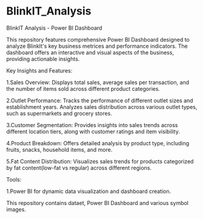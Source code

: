 # BlinkIT_Analysis
BlinkIT Analysis - Power BI Dashboard

This repository features comprehensive Power BI Dashboard designed to analyze BlinkIt's key business metrices and performance indicators. The dashboard offers an interactive and visual aspects of the business, providing actionable insights.

Key Insights and Features:

1.Sales Overview: Displays total sales, average sales per transaction, and the number of items sold across different product categories.

2.Outlet Performance: Tracks the performance of different outlet sizes and establishment years. Analyzes sales distribution across various outlet types, such as supermarkets and grocery stores.

3.Customer Segmentation: Provides insights into sales trends across different location tiers, along with customer ratings and item visibility.

4.Product Breakdown: Offers detailed analysis by product type, including fruits, snacks, household items, and more.

5.Fat Content Distribution: Visualizes sales trends for products categorized by fat content(low-fat vs regular) across different regions.

Tools:

1.Power BI for dynamic data visualization and dashboard creation.

This repository contains dataet, Power BI Dashboard and various symbol images.
